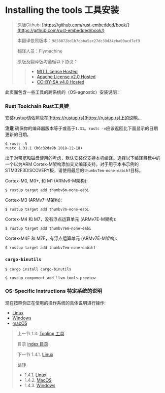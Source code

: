 # Installing the tools 工具安装

> 原版Github: [https://github.com/rust-embedded/book/](https://github.com/rust-embedded/book/)
>
> 本翻译依照版本：`9858872bd1b7dbba5ec27dc30d34eba00acd7ef9`
>
> 翻译人员：Flymachine
>
> 原版及翻译版均遵循以下协议：
>
>> - [MIT License Hosted]
>> - [Apache License v2.0 Hosted]
>> - [CC-BY-SA v4.0 Hosted]

[MIT License]: ./LICENSE-MIT
[Apache License v2.0]: ./LICENSE-APACHE
[CC-BY-SA v4.0]: ./LICENSE-CC-BY-SA
[MIT License Hosted]: https://opensource.org/licenses/MIT
[Apache License v2.0 Hosted]: http://www.apache.org/licenses/LICENSE-2.0
[CC-BY-SA v4.0 Hosted]: https://creativecommons.org/licenses/by-sa/4.0/legalcode

此页面包含一些工具的跨系统的（OS-agnostic）安装说明：

### Rust Toolchain Rust工具链

安装rustup请依照放在[https://rustup.rs](https://rustup.rs)上的说明。

**注意** 确保你的编译器版本等于或高于`1.31`。`rustc -v`应该返回比下面显示的日期更新的日期。

``` console
$ rustc -V
rustc 1.31.1 (b6c32da9b 2018-12-18)
```

出于对带宽和磁盘使用的考虑，默认安装仅支持本机编译。选择以下编译目标中的一个以为ARM Cortex-M架构添加交叉编译支持。对于用于本书示例的STM32F3DISCOVERY板，请使用最后的`thumbv7em-none-eabihf`目标。

Cortex-M0, M0+, 和 M1 (ARMv6-M架构):
``` console
$ rustup target add thumbv6m-none-eabi
```

Cortex-M3 (ARMv7-M架构):
``` console
$ rustup target add thumbv7m-none-eabi
```

Cortex-M4 和 M7，没有浮点运算单元 (ARMv7E-M架构):
``` console
$ rustup target add thumbv7em-none-eabi
```

Cortex-M4F 和 M7F，有浮点运算单元 (ARMv7E-M架构):
``` console
$ rustup target add thumbv7em-none-eabihf
```

### `cargo-binutils`

``` console
$ cargo install cargo-binutils

$ rustup component add llvm-tools-preview
```

### OS-Specific Instructions 特定系统的说明

现在按照你正在使用的操作系统的具体说明进行操作:

- [Linux](install/linux.md)
- [Windows](install/windows.md)
- [macOS](install/macos.md)

> 上一节 
> 1.3. [Tooling 工具]
>
> 目录 
> [Index 目录]
>
> 下一节 
> 1.4.1. [Linux]
>
>
> 跳转 
>    - 1.4.1. [Linux]
>    - 1.4.2. [MacOS]
>    - 1.4.3. [Windows]

[Index 目录]: https://rustforce.net/article?id=943af2e7-0f1f-40fd-8864-4bb4d2676b4d
[Tooling 工具]: https://rustforce.net/article?id=07057df5-c646-46ee-bbf6-5ce3c7a131b7
[Linux]: https://rustforce.net/article?id=2342532b-c85b-41b3-ad38-62865825bb9b
[MacOS]: https://rustforce.net/article?id=0e8628b4-8d92-40eb-89cd-71ae5cf373ec
[Windows]: https://rustforce.net/article?id=ac93073d-cff7-4c96-bbaf-047eceb4f13d